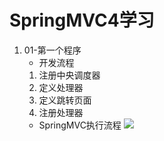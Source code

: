 # SpringMVC4学习 #
1. 01-第一个程序
	- 开发流程
	1.  注册中央调度器
	2.  定义处理器
	3.  定义跳转页面
	4.  注册处理器
	- SpringMVC执行流程
	![](https://i.imgur.com/ZwykG52.png)